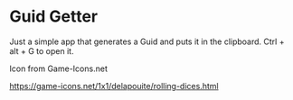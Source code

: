 # Guid Getter

Just a simple app that generates a Guid and puts it in the clipboard.  Ctrl + alt + G to open it.

Icon from Game-Icons.net

https://game-icons.net/1x1/delapouite/rolling-dices.html
